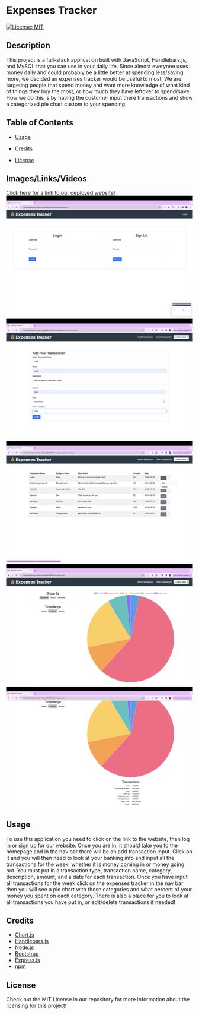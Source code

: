 # Expenses Tracker
[![License: MIT](https://img.shields.io/badge/License-MIT-yellow.svg)](https://opensource.org/licenses/MIT)

## Description
This project is a full-stack application built with JavaScript, Handlebars.js, and MySQL that you can use in your daily life. Since almost everyone uses money daily and could probably be a little better at spending less/saving more, we decided an expenses tracker would be useful to most. We are targeting people that spend money and want more knowledge of what kind of things they buy the most, or how much they have leftover to spend/save. How we do this is by having the customer input there transactions and show a categorized pie chart custom to your spending.

## Table of Contents
- [Usage](#usage)

- [Credits](#credits)

- [License](#license)

## Images/Links/Videos
[Click here for a link to our deployed website!](https://expenses-tracker-caleb-ebd7ee31de21.herokuapp.com)
![login](assets/login.png)
![add transaction](assets/new-transaction.png)
![view all transactions](assets/view-all-transaction.png)
![homepage with piechart](assets/homepage.png)
![transaction total](assets/transactions-homepage.png)


## Usage
To use this application you need to click on the link to the website, then log in or sign up for our website. Once you are in, it should take you to the homepage and in the nav bar there will be an add transaction input. Click on it and you will then need to look at your banking info and input all the transactions for the week, whether it is money coming in or money going out. You must put in a transaction type, transaction name, category, description, amount, and a date for each transaction. Once you have input all transactions for the week click on the expenses tracker in the nav bar then you will see a pie chart with those categories and what percent of your money you spent on each category. There is also a place for you to look at all transactions you have put in, or edit/delete transactions if needed!

## Credits
- [Chart.js]( https://www.chartjs.org/)
- [Handlebars.js](https://handlebarsjs.com/)
- [Node.js](https://nodejs.org/en)
- [Bootstrap](https://getbootstrap.com/)
- [Express.js](https://expressjs.com/en/resources/template-engines.html)
- [npm](https://docs.npmjs.com/)

## License
Check out the MIT License in our repository for more information about the licensing for this project!
